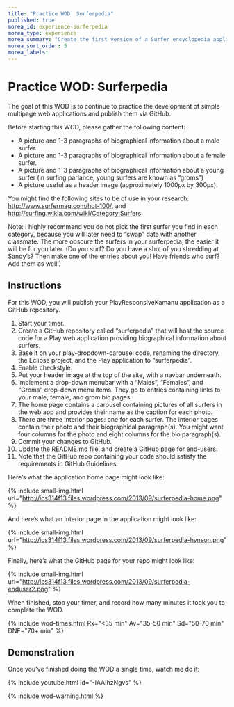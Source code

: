 ```yaml
---
title: "Practice WOD: Surferpedia"
published: true
morea_id: experience-surferpedia
morea_type: experience
morea_summary: "Create the first version of a Surfer encyclopedia application."
morea_sort_order: 5
morea_labels:
---
```


# Practice WOD: Surferpedia

The goal of this WOD is to continue to practice the development of simple multipage web applications and publish them via GitHub.

Before starting this WOD, please gather the following content:

  * A picture and 1-3 paragraphs of biographical information about a male surfer.
  * A picture and 1-3 paragraphs of biographical information about a female surfer.
  * A picture and 1-3 paragraphs of biographical information about a young surfer (in surfing parlance, young surfers are known as “groms”)
  * A picture useful as a header image (approximately 1000px by 300px).

You might find the following sites to be of use in your research: http://www.surfermag.com/hot-100/, and http://surfing.wikia.com/wiki/Category:Surfers. 

Note: I highly recommend you do not pick the first surfer you find in each category, because you will later need to “swap” data with another classmate.  The more obscure the surfers in your surferpedia, the easier it will be for you later.  (Do you surf?  Do you have a shot of you shredding at Sandy’s?  Then make one of the entries about you! Have friends who surf? Add them as well!)

## Instructions

For this WOD, you will publish your PlayResponsiveKamanu application as a GitHub repository. 

  1. Start your timer.
  2. Create a GitHub repository called “surferpedia” that will host the source code for a Play web application providing biographical information about surfers.  
  3. Base it on your play-dropdown-carousel code, renaming the directory, the Eclipse project, and the Play application to “surferpedia”.
  4. Enable checkstyle.
  5. Put your header image at the top of the site, with a navbar underneath.
  6. Implement a drop-down menubar with a “Males”, “Females”, and “Groms” drop-down menu items. They go to entries containing links to your male, female, and grom bio pages. 
  7. The home page contains a carousel containing pictures of all surfers in the web app and provides their name as the caption for each photo.
  8. There are three interior pages: one for each surfer.  The interior pages contain their photo and their biographical paragraph(s). You might want four columns for the photo and eight columns for the bio paragraph(s).
  9. Commit your changes to GitHub.
  10. Update the README.md file, and create a GitHub page for end-users.
  11. Note that the GitHub repo containing your code should satisfy the requirements in GitHub Guidelines.
 

Here’s what the application home page might look like:

{% include small-img.html url="http://ics314f13.files.wordpress.com/2013/09/surferpedia-home.png" %}

And here’s what an interior page in the application might look like:

{% include small-img.html url="http://ics314f13.files.wordpress.com/2013/09/surferpedia-hynson.png" %}

Finally, here’s what the GitHub page for your repo might look like:

{% include small-img.html url="http://ics314f13.files.wordpress.com/2013/09/surferpedia-enduser2.png" %}

When finished, stop your timer, and record how many minutes it took you to complete the WOD. 

{% include wod-times.html Rx="<35 min" Av="35-50 min" Sd="50-70 min" DNF="70+ min" %}

## Demonstration

Once you've finished doing the WOD a single time, watch me do it:

{% include youtube.html id="-IAAIhzNgvs" %}

{% include wod-warning.html %}





